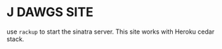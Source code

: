 J DAWGS SITE
=======

use `rackup` to start the sinatra server. This site works with Heroku cedar stack.

